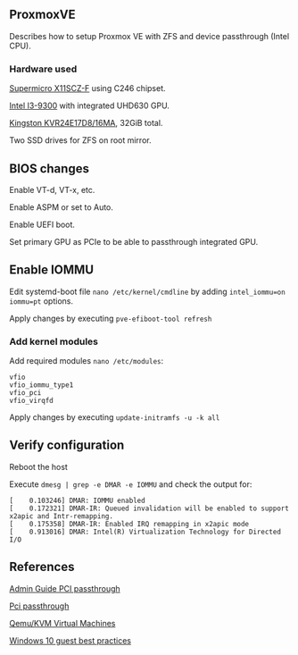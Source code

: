 ## ProxmoxVE
Describes how to setup Proxmox VE with ZFS and device passthrough (Intel CPU).

### Hardware used
[Supermicro X11SCZ-F](https://www.supermicro.com/en/products/motherboard/X11SCZ-F) using C246 chipset.

[Intel I3-9300](https://ark.intel.com/content/www/us/en/ark/products/134886/intel-core-i3-9300-processor-8m-cache-up-to-4-30-ghz.html) with integrated UHD630 GPU.

[Kingston KVR24E17D8/16MA](https://www.kingston.com/datasheets/KVR24E17D8_16MA.pdf), 32GiB total.

Two SSD drives for ZFS on root mirror.

## BIOS changes
Enable VT-d, VT-x, etc.

Enable ASPM or set to Auto.

Enable UEFI boot.

Set primary GPU as PCIe to be able to passthrough integrated GPU.

## Enable IOMMU

Edit systemd-boot file `nano /etc/kernel/cmdline` by adding `intel_iommu=on iommu=pt` options.

Apply changes by executing `pve-efiboot-tool refresh`

### Add kernel modules
Add required modules `nano /etc/modules`:
```
vfio
vfio_iommu_type1
vfio_pci
vfio_virqfd
```

Apply changes by executing  `update-initramfs -u -k all`

## Verify configuration
Reboot the host

Execute `dmesg | grep -e DMAR -e IOMMU` and check the output for:

```
[    0.103246] DMAR: IOMMU enabled
[    0.172321] DMAR-IR: Queued invalidation will be enabled to support x2apic and Intr-remapping.
[    0.175358] DMAR-IR: Enabled IRQ remapping in x2apic mode
[    0.913016] DMAR: Intel(R) Virtualization Technology for Directed I/O
```

## References
[Admin Guide PCI passthrough](https://pve.proxmox.com/pve-docs/pve-admin-guide.html#qm_pci_passthrough)

[Pci passthrough](https://pve.proxmox.com/wiki/Pci_passthrough)

[Qemu/KVM Virtual Machines](https://pve.proxmox.com/wiki/Qemu/KVM_Virtual_Machines)

[Windows 10 guest best practices](https://pve.proxmox.com/wiki/Windows_10_guest_best_practices)
